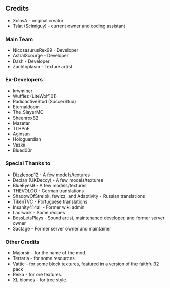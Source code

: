 ## Credits
* XolovA - original creator
* Tslat (Scimiguy) - current owner and coding assistant

### Main Team
* NicosasurusRex99 - Developer
* AstralScourge - Developer
* Dash - Developer
* Zachtoplasm - Texture artist

### Ex-Developers
* krwminer
* Wufflez (LiteWolf101)
* RadioactiveStud (SoccerStud)
* Eternaldoom
* The_SlayerMC
* Sheenrox82
* Mazetar
* TLHPoE
* Aginsun
* Hologuardian
* Vazkii
* Blued00r

### Special Thanks to
* Dizzlepop12 - A few models/textures
* Declan (UKDeccy) - A few models/textures
* BlueEyes9 - A few models/textures
* THEVOLCO - German translations
* ShadowOfStrelok, fewizz, and Adaptivity - Russian translations
* TikenTVC - Portuguese translations
* Insanity414all - Former wiki admin
* Laorwick - Some recipes
* BossLetsPlays - Sound artist, maintenance developer, and former server owner
* Sactage - Former server owner and maintainer

### Other Credits
* Majorsir - for the name of the mod.
* Terraria - for some resources.
* Vattic - for some block textures, featured in a version of the faithful32 pack
* Reika - for ore textures.
* XL biomes - for tree style.

